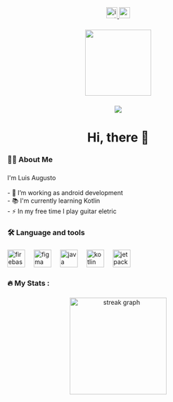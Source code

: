 <div align="center">
  <a href="https://www.instagram.com/lluis.augusto_?igsh=MTMyYmh3YXJqOGg0eg==" target="_blank">
    <img src="https://img.shields.io/static/v1?message=Instagram&logo=instagram&label=&color=E4405F&logoColor=white&labelColor=&style=for-the-badge" height="25" alt="instagram logo"  />
  </a>
  <img src="https://img.shields.io/static/v1?message=Gmail&logo=gmail&label=&color=D14836&logoColor=white&labelColor=&style=for-the-badge" height="25" alt="gmail logo"  />
</div>

###

<div align="center">
  <img height="150" src="https://avatars.githubusercontent.com/u/165170454?v=4"  />
</div>

###

<div align="center">
  <img src="https://visitor-badge.laobi.icu/badge?page_id=LuisAugustoDev.LuisAugustoDev&"  />
</div>


###

<h1 align="center">Hi, there 👋</h1>

###

<h3 align="left">👩‍💻  About Me</h3>

###

<p align="left">I'm Luis Augusto<br><br>- 🔭 I’m working as android development<br>- 📚 I'm currently learning Kotlin<br>- ⚡ In my free time I play guitar eletric</p>

###

<h3 align="left">🛠 Language and tools</h3>

###

<div align="left">
  <img src="https://cdn.jsdelivr.net/gh/devicons/devicon/icons/firebase/firebase-plain-wordmark.svg" height="40" alt="firebase logo"  />
  <img width="12" />
  <img src="https://cdn.jsdelivr.net/gh/devicons/devicon/icons/figma/figma-original.svg" height="40" alt="figma logo"  />
  <img width="12" />
  <img src="https://cdn.jsdelivr.net/gh/devicons/devicon/icons/java/java-original.svg" height="40" alt="java logo"  />
  <img width="12" />
  <img src="https://cdn.jsdelivr.net/gh/devicons/devicon/icons/kotlin/kotlin-original.svg" height="40" alt="kotlin logo"  />
  <img width="12" />
  <img src="https://camo.githubusercontent.com/e2bef297a9de8ab313321d09116fe21534b87f23a376b4654caa0dc25b2ef8a8/68747470733a2f2f63646e2e6a7364656c6976722e6e65742f67682f64657669636f6e732f64657669636f6e2f69636f6e732f6a65747061636b636f6d706f73652f6a65747061636b636f6d706f73652d6f726967696e616c2e737667" height="40" alt="jetpack compose logo"  />
</div>

###

<h3 align="left">🔥   My Stats :</h3>

###

<div align="center">
  <img src="https://streak-stats.demolab.com?user=LuisAugustoDev&locale=en&mode=daily&theme=dark&hide_border=false&border_radius=5&order=3" height="220" alt="streak graph"  />
</div>

###

<p align="left"></p>

###
